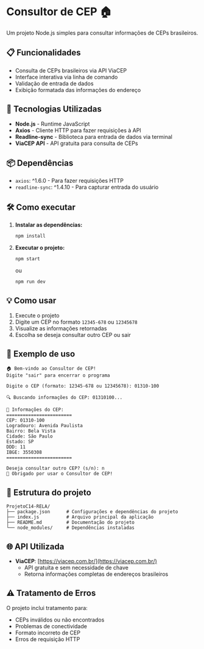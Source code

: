 # Consultor de CEP 🏠

Um projeto Node.js simples  para consultar informações de CEPs brasileiros.

## 📋 Funcionalidades

- Consulta de CEPs brasileiros via API ViaCEP
- Interface interativa via linha de comando
- Validação de entrada de dados
- Exibição formatada das informações do endereço

## 🚀 Tecnologias Utilizadas

- **Node.js** - Runtime JavaScript
- **Axios** - Cliente HTTP para fazer requisições à API
- **Readline-sync** - Biblioteca para entrada de dados via terminal
- **ViaCEP API** - API gratuita para consulta de CEPs

## 📦 Dependências

- `axios`: ^1.6.0 - Para fazer requisições HTTP
- `readline-sync`: ^1.4.10 - Para capturar entrada do usuário

## 🛠️ Como executar

1. **Instalar as dependências:**
   ```bash
   npm install
   ```

2. **Executar o projeto:**
   ```bash
   npm start
   ```
   ou
   ```bash
   npm run dev
   ```

## 💡 Como usar

1. Execute o projeto
2. Digite um CEP no formato `12345-678` ou `12345678`
3. Visualize as informações retornadas
4. Escolha se deseja consultar outro CEP ou sair

## 📝 Exemplo de uso

```
🏠 Bem-vindo ao Consultor de CEP!
Digite "sair" para encerrar o programa

Digite o CEP (formato: 12345-678 ou 12345678): 01310-100

🔍 Buscando informações do CEP: 01310100...

📍 Informações do CEP:
========================
CEP: 01310-100
Logradouro: Avenida Paulista
Bairro: Bela Vista
Cidade: São Paulo
Estado: SP
DDD: 11
IBGE: 3550308
========================

Deseja consultar outro CEP? (s/n): n
👋 Obrigado por usar o Consultor de CEP!
```

## 🔧 Estrutura do projeto

```
ProjetoC14-RELA/
├── package.json      # Configurações e dependências do projeto
├── index.js          # Arquivo principal da aplicação
├── README.md         # Documentação do projeto
└── node_modules/     # Dependências instaladas
```

## 🌐 API Utilizada

- **ViaCEP**: [https://viacep.com.br/](https://viacep.com.br/)
  - API gratuita e sem necessidade de chave
  - Retorna informações completas de endereços brasileiros

## ⚠️ Tratamento de Erros

O projeto inclui tratamento para:
- CEPs inválidos ou não encontrados
- Problemas de conectividade
- Formato incorreto de CEP
- Erros de requisição HTTP


